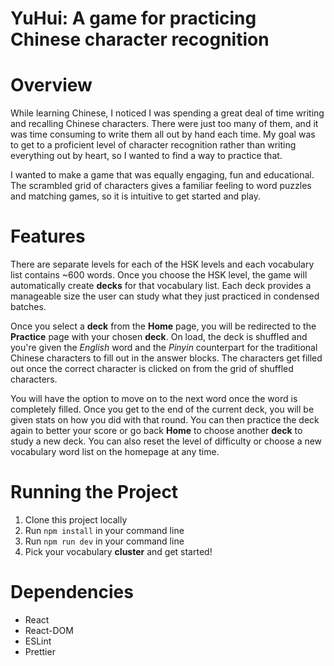# YuHui: A game for practicing Chinese character recognition

# Overview

While learning Chinese, I noticed I was spending a great deal of time writing and recalling Chinese characters. There were just too many of them, and it was time consuming to write them all out by hand each time. My goal was to get to a proficient level of character recognition rather than writing everything out by heart, so I wanted to find a way to practice that.

I wanted to make a game that was equally engaging, fun and educational. The scrambled grid of characters gives a familiar feeling to word puzzles and matching games, so it is intuitive to get started and play.

# Features

There are separate levels for each of the HSK levels and each vocabulary list contains ~600 words. Once you choose the HSK level, the game will automatically create **decks** for that vocabulary list. Each deck provides a manageable size the user can study what they just practiced in condensed batches.

Once you select a **deck** from the **Home** page, you will be redirected to the **Practice** page with your chosen **deck**. On load, the deck is shuffled and you're given the _English_ word and the _Pinyin_ counterpart for the traditional Chinese characters to fill out in the answer blocks. The characters get filled out once the correct character is clicked on from the grid of shuffled characters.

You will have the option to move on to the next word once the word is completely filled. Once you get to the end of the current deck, you will be given stats on how you did with that round. You can then practice the deck again to better your score or go back **Home** to choose another **deck** to study a new deck. You can also reset the level of difficulty or choose a new vocabulary word list on the homepage at any time.

# Running the Project

1. Clone this project locally
2. Run `npm install` in your command line
3. Run `npm run dev` in your command line
4. Pick your vocabulary **cluster** and get started!

# Dependencies

- React
- React-DOM
- ESLint
- Prettier
